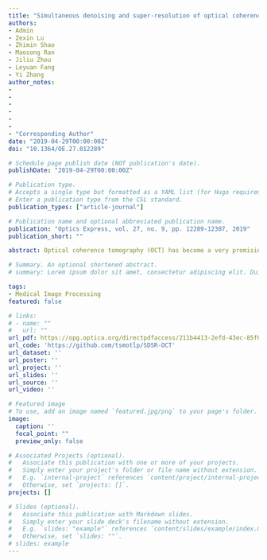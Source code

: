 ```yaml
---
title: "Simultaneous denoising and super-resolution of optical coherence tomography images based on a generative adversarial network"
authors:
- Admin
- Zexin Lu
- Zhimin Shao
- Maosong Ran
- Jiliu Zhou
- Leyuan Fang
- Yi Zhang
author_notes:
- 
- 
- 
- 
- 
-
- "Corresponding Author"
date: "2019-04-29T00:00:00Z"
doi: "10.1364/OE.27.012289"

# Schedule page publish date (NOT publication's date).
publishDate: "2019-04-29T00:00:00Z"

# Publication type.
# Accepts a single type but formatted as a YAML list (for Hugo requirements).
# Enter a publication type from the CSL standard.
publication_types: ["article-journal"]

# Publication name and optional abbreviated publication name.
publication: "Optics Express, vol. 27, no. 9, pp. 12289-12307, 2019"
publication_short: ""

abstract: Optical coherence tomography (OCT) has become a very promising diagnostic method in clinical practice, especially for ophthalmic diseases. However, speckle noise and low sampling rates have intensively reduced the quality of OCT images, which prevents the development of OCT-assisted diagnosis. Therefore, we propose a generative adversarial network-based approach (named SDSR-OCT) to simultaneously denoise and super-resolve OCT images. Moreover, we trained three different super-resolution models with different upscale factors (2x , 4x and 8x ) to adapt to the corresponding downsampling rates. We also quantitatively and qualitatively compared our proposed method with some well-known algorithms. The experimental results show that our approach can effectively suppress speckle noise and can super-resolve OCT images at different scales.

# Summary. An optional shortened abstract.
# summary: Lorem ipsum dolor sit amet, consectetur adipiscing elit. Duis posuere tellus ac convallis placerat. Proin tincidunt magna sed ex sollicitudin condimentum.

tags:
- Medical Image Processing
featured: false

# links:
# - name: ""
#   url: ""
url_pdf: https://opg.optica.org/directpdfaccess/211b4413-2efd-43ec-85f61de02d0d0602_409094/oe-27-9-12289.pdf?da=1&id=409094&seq=0&mobile=no
url_code: 'https://github.com/tsmotlp/SDSR-OCT'
url_dataset: ''
url_poster: ''
url_project: ''
url_slides: ''
url_source: ''
url_video: ''

# Featured image
# To use, add an image named `featured.jpg/png` to your page's folder. 
image:
  caption: ''
  focal_point: ""
  preview_only: false

# Associated Projects (optional).
#   Associate this publication with one or more of your projects.
#   Simply enter your project's folder or file name without extension.
#   E.g. `internal-project` references `content/project/internal-project/index.md`.
#   Otherwise, set `projects: []`.
projects: []

# Slides (optional).
#   Associate this publication with Markdown slides.
#   Simply enter your slide deck's filename without extension.
#   E.g. `slides: "example"` references `content/slides/example/index.md`.
#   Otherwise, set `slides: ""`.
# slides: example
---
```


<!-- {{% callout note %}}
Click the *Cite* button above to demo the feature to enable visitors to import publication metadata into their reference management software.
{{% /callout %}}

{{% callout note %}}
Create your slides in Markdown - click the *Slides* button to check out the example.
{{% /callout %}}

Add the publication's **full text** or **supplementary notes** here. You can use rich formatting such as including [code, math, and images](https://docs.hugoblox.com/content/writing-markdown-latex/). -->
